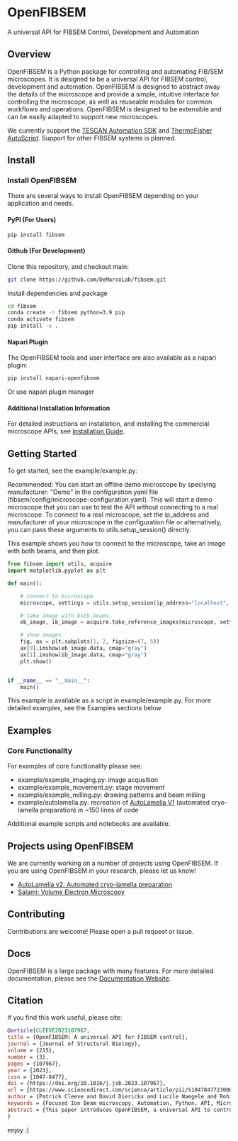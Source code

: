 # OpenFIBSEM

A universal API for FIBSEM Control, Development and Automation

## Overview

OpenFIBSEM is a Python package for controlling and automating FIB/SEM microscopes. It is designed to be a universal API for FIBSEM control, development and automation. OpenFIBSEM is designed to abstract away the details of the microscope and provide a simple, intuitive interface for controlling the microscope, as well as reuseable modules for common workflows and operations. OpenFIBSEM is designed to be extensible and can be easily adapted to support new microscopes.

We currently support the [TESCAN Automation SDK](https://www.tescan.com/en/products/automation-sdk/) and [ThermoFisher AutoScript](https://www.tescan.com/en/products/autoscript/). Support for other FIBSEM systems is planned.

## Install

### Install OpenFIBSEM

There are several ways to install OpenFIBSEM depending on your application and needs.

#### PyPI (For Users)

```bash
pip install fibsem 
```

#### Github (For Development)

Clone this repository, and checkout main:

```bash
git clone https://github.com/DeMarcoLab/fibsem.git
```

Install dependencies and package

```bash
cd fibsem
conda create -n fibsem python=3.9 pip
conda activate fibsem
pip install -e .

```

#### Napari Plugin

The OpenFIBSEM tools and user interface are also available as a napari plugin:

```bash
pip install napari-openfibsem
```

Or use napari plugin manager

#### Additional Installation Information

For detailed instructions on installation, and installing the commercial microscope APIs, see [Installation Guide](INSTALLATION.md).

## Getting Started

To get started, see the example/example.py:

Recommended: You can start an offline demo microscope by speciying manufacturer: "Demo" in the configuration yaml file (fibsem/config/microscope-configuration.yaml). This will start a demo microscope that you can use to test the API without connecting to a real microscope. To connect to a real microscope, set the ip_address and manufacturer of your microscope in the configuration file or alternatively, you can pass these arguments to utils.setup_session() directly.

This example shows you how to connect to the microscope, take an image with both beams, and then plot.

```python
from fibsem import utils, acquire
import matplotlib.pyplot as plt

def main():

    # connect to microscope
    microscope, settings = utils.setup_session(ip_address="localhost", manufacturer="Demo")

    # take image with both beams
    eb_image, ib_image = acquire.take_reference_images(microscope, settings.image)

    # show images
    fig, ax = plt.subplots(1, 2, figsize=(7, 5))
    ax[0].imshow(eb_image.data, cmap="gray")
    ax[1].imshow(ib_image.data, cmap="gray")
    plt.show()


if __name__ == "__main__":
    main()

```

This example is available as a script in example/example.py.
For more detailed examples, see the Examples sections below.

## Examples

### Core Functionality

For examples of core functionality please see:

- example/example_imaging.py: image acqusition
- example/example_movement.py: stage movement
- example/example_milling.py: drawing patterns and beam milling
- example/autolamella.py: recreation of [AutoLamella V1](https://github.com/DeMarcoLab/autolamella) (automated cryo-lamella preparation) in ~150 lines of code

Additional example scripts and notebooks are available.

## Projects using OpenFIBSEM

We are currently working on a number of projects using OpenFIBSEM. If you are using OpenFIBSEM in your research, please let us know!

- [AutoLamella v2: Automated cryo-lamella preparation](www.github.com/DeMarcoLab/autolamella)
- [Salami: Volume Electron Microscopy](www.github.com/DeMarcoLab/salami)

## Contributing

Contributions are welcome! Please open a pull request or issue.

## Docs

OpenFIBSEM is a large package with many features. For more detailed documentation, please see the [Documentation Website](https://demarcolab.github.io/openfibsem-docs).

## Citation

If you find this work useful, please cite:

```bibtex
@article{CLEEVE2023107967,
title = {OpenFIBSEM: A universal API for FIBSEM control},
journal = {Journal of Structural Biology},
volume = {215},
number = {3},
pages = {107967},
year = {2023},
issn = {1047-8477},
doi = {https://doi.org/10.1016/j.jsb.2023.107967},
url = {https://www.sciencedirect.com/science/article/pii/S1047847723000308},
author = {Patrick Cleeve and David Dierickx and Lucile Naegele and Rohit Kannachel and Lachlan Burne and Genevieve Buckley and Sergey Gorelick and James C. Whisstock and Alex {de Marco}},
keywords = {Focused Ion Beam microscopy, Automation, Python, API, Microscopy, Controller},
abstract = {This paper introduces OpenFIBSEM, a universal API to control Focused Ion Beam Scanning Electron Microscopes (FIBSEM). OpenFIBSEM aims to improve the programmability and automation of electron microscopy workflows in structural biology research. The API is designed to be cross-platform, composable, and extendable: allowing users to use any portion of OpenFIBSEM to develop or integrate with other software tools. The package provides core functionality such as imaging, movement, milling, and manipulator control, as well as system calibration, alignment, and image analysis modules. Further, a library of reusable user interface components integrated with napari is provided, ensuring easy and efficient application development. OpenFIBSEM currently supports ThermoFisher and TESCAN hardware, with support for other manufacturers planned. To demonstrate the improved automation capabilities enabled by OpenFIBSEM, several example applications that are compatible with multiple hardware manufacturers are discussed. We argue that OpenFIBSEM provides the foundation for a cross-platform operating system and development ecosystem for FIBSEM systems. The API and applications are open-source and available on GitHub (https://github.com/DeMarcoLab/fibsem).}
}
```

enjoy :)

